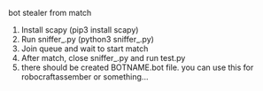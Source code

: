 bot stealer from match

1. Install scapy (pip3 install scapy)
2. Run sniffer_.py (python3 sniffer_.py)
3. Join queue and wait to start match
4. After match, close sniffer_.py and run test.py
5. there should be created BOTNAME.bot file. you can use this for robocraftassember or something...
